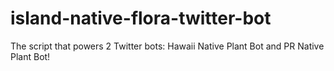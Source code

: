 # island-native-flora-twitter-bot
The script that powers 2 Twitter bots: Hawaii Native Plant Bot and PR Native Plant Bot!
